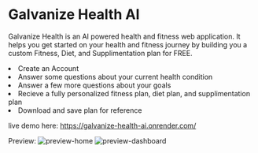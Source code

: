 # Galvanize Health AI

Galvanize Health is an AI powered health and fitness web application. It helps you get started on your health and fitness journey by building you a custom Fitness, Diet, and Supplimentation plan for FREE.

<li>Create an Account</li>
<li>Answer some questions about your current health condition</li>
<li>Answer a few more questions about your goals</li>
<li>Recieve a fully personalized fitness plan, diet plan, and supplimentation plan</li>
<li>Download and save plan for reference</li>

live demo here:
https://galvanize-health-ai.onrender.com/

Preview:
![preview-home](public/logos/preview-home.png)
![preview-dashboard](public/logos/preview-dashboard.png)

